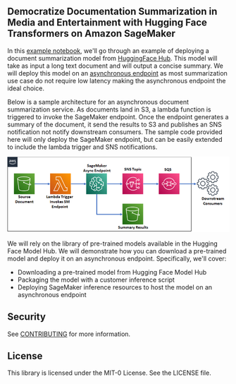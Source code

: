 ## Democratize Documentation Summarization in Media and Entertainment with Hugging Face Transformers on Amazon SageMaker

In this [example notebook](./deploy_hf_pipeline.ipynb), we'll go through an example of deploying a document summarization model from [HuggingFace Hub](https://huggingface.co/models). This model will take as input a long text document and will output a concise summary. We will deploy this model on an [asynchronous endpoint](https://docs.aws.amazon.com/sagemaker/latest/dg/async-inference.html) as most summarization use case do not require low latency making the asynchronous endpoint the ideal choice. 

Below is a sample architecture for an asynchronous document summarization service. As documents land in S3, a lambda function is triggered to invoke the SageMaker endpoint. Once the endpoint generates a summary of the document, it send the results to S3 and publishes an SNS notification not notify downstream consumers. The sample code provided here will only deploy the SageMaker endpoint, but can be easily extended to include the lambda trigger and SNS notifications.

![](./img/arch.png)

We will rely on the library of pre-trained models available in the Hugging Face Model Hub. We will demonstrate how you can download a pre-trained model and deploy it on an asynchronous endpoint. Specifically, we'll cover:

* Downloading a pre-trained model from Hugging Face Model Hub
* Packaging the model with a customer inference script
* Deploying SageMaker inference resources to host the model on an asynchronous endpoint

## Security

See [CONTRIBUTING](CONTRIBUTING.md#security-issue-notifications) for more information.

## License

This library is licensed under the MIT-0 License. See the LICENSE file.